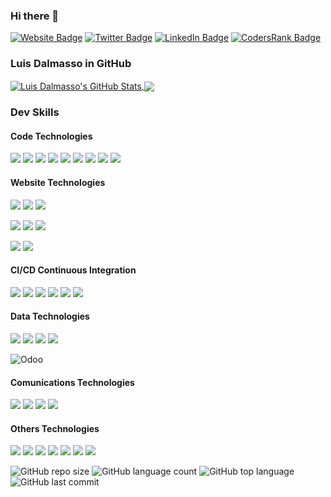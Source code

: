 ### Hi there 👋

[![Website Badge](https://img.shields.io/badge/Website-informational?style=flat-square&logo=firefox-browser&logoColor=white&color=4AB197)](https://github.com/luisdalmasso/)
[![Twitter Badge](https://img.shields.io/badge/Twitter-informational?style=flat-square&logo=twitter&logoColor=white&color=1CA2F1)](https://twitter.com/luisdalmasso)
[![LinkedIn Badge](https://img.shields.io/badge/LinkedIn-informational?style=flat-square&logo=linkedin&logoColor=white&color=0D76A8)](https://www.linkedin.com/in/luisdalmasso/)
[![CodersRank Badge](https://img.shields.io/badge/CodersRank-informational?style=flat-square&logo=CodersRank&logoColor=white&color=67a4ac)](https://profile.codersrank.io/user/luisdalmasso)

### Luis Dalmasso in GitHub

<a href="https://github.com/luisdalmasso">
  <img align="center" src="https://github-readme-stats.vercel.app/api?username=luisdalmasso&show_icons=true&line_height=40&count_private=true&title_color=fff&icon_color=79ff97&text_color=E67D30&bg_color=4D677A" alt="Luis Dalmasso's GitHub Stats" />
</a>

<a href="https://github.com/luisdalmasso">
  <img align="center" src="https://github-readme-stats.vercel.app/api/top-langs/?username=luisdalmasso&hide=html,max,processing,puredata&title_color=fff&icon_color=79ff97&text_color=9f9f9f&bg_color=151515" />
</a>

### Dev Skills

#### Code Technologies

![](https://img.shields.io/badge/Code-.NET-informational?style=flat-square&logo=dotnet&logoColor=white&color=4AB197)
![](https://img.shields.io/badge/Code-Python-informational?style=flat-square&logo=Python&logoColor=white&color=4AB197)
![](https://img.shields.io/badge/Code-JavaScript-informational?style=flat-square&logo=JavaScript&logoColor=white&color=4AB197)
![](https://img.shields.io/badge/Code-TypeScript-informational?style=flat-square&logo=TypeScript&logoColor=white&color=4AB197)
![](https://img.shields.io/badge/Code-NodeJS-informational?style=flat-square&logo=Node.JS&logoColor=white&color=4AB197)
![](https://img.shields.io/badge/Code-Powershell-informational?style=flat-square&logo=powershell&logoColor=white&color=4AB197)
![](https://img.shields.io/badge/Code-VB6-informational?style=flat-square&logo=visualstudio&logoColor=white&color=4AB197)
![](https://img.shields.io/badge/Code-VisualFox-informational?style=flat-square&logo=GitLab&logoColor=white&color=4AB197)
![](https://img.shields.io/badge/Code-JSON-informational?style=flat-square&logo=json&logoColor=white&color=4AB197)



#### Website Technologies

![](https://img.shields.io/badge/MarkUp-HTML-informational?style=flat-square&logo=html5&logoColor=white&color=#e96228)
![](https://img.shields.io/badge/MarkUp-XML-informational?style=flat-square&logo=html5&logoColor=white&color=#e96228)
![](https://img.shields.io/badge/MarkUp-QWeb-informational?style=flat-square&logo=html5&logoColor=white&color=#e96228)

![](https://img.shields.io/badge/Style-CSS-informational?style=flat-square&logo=css3&logoColor=white&color=c76494)
![](https://img.shields.io/badge/Style-SCSS-informational?style=flat-square&logo=css3&logoColor=white&color=c76494)
![](https://img.shields.io/badge/Controls-SyncFusion-informational?style=flat-square&logo=visualstudio&logoColor=white&color=c76494)


![](https://img.shields.io/badge/Pattern-MVC-informational?style=flat-square&logo=Jasmine&logoColor=white&color=8a4182)
![](https://img.shields.io/badge/Pattern-MVVM-informational?style=flat-square&logo=Protractor&logoColor=white&color=8a4182)


#### CI/CD Continuous Integration
![](https://img.shields.io/badge/CICD-GitHub-informational?style=flat-square&logo=GitHub&logoColor=white&color=0D3B80)
![](https://img.shields.io/badge/CICD-Jira-informational?style=flat-square&logo=atlassian&logoColor=white&color=0D3B80)
![](https://img.shields.io/badge/CICD-Bitbucket-informational?style=flat-square&logo=Bitbucket&logoColor=white&color=0D3B80)
![](https://img.shields.io/badge/CICD-VisualStudio2019-informational?style=flat-square&logo=visualstudio&logoColor=white&color=0D3B80)
![](https://img.shields.io/badge/CICD-VSCode-informational?style=flat-square&logo=visual-studio-code&logoColor=white&color=0D3B80)
![](https://img.shields.io/badge/CICD-Discord-informational?style=flat-square&logo=discord&logoColor=white&color=0D3B80)

#### Data Technologies

![](https://img.shields.io/badge/Data-MSSQLServer-informational?style=flat-square&logo=microsoftsqlserver&logoColor=white&color=555922)
![](https://img.shields.io/badge/Data-PostgreSQL-informational?style=flat-square&logo=postgresql&logoColor=white&color=555922)
![](https://img.shields.io/badge/Data-PowerBI-informational?style=flat-square&logo=powerbi&logoColor=white&color=555922)
![](https://img.shields.io/badge/Data-Pandas-informational?style=flat-square&logo=powerbi&logoColor=white&color=555922)

 <img alt="Odoo" src="https://s10.gifyu.com/images/odoo.png" />
 
#### Comunications Technologies

![](https://img.shields.io/badge/Code-ChatBot-informational?style=flat-square&logo=ChatBot&logoColor=white&color=FFC300)
![](https://img.shields.io/badge/Code-IVR-informational?style=flat-square&logo=WhatsApp&logoColor=white&color=FFC300)
![](https://img.shields.io/badge/Code-Chatwood-informational?style=flat-square&logo=ChatBot&logoColor=white&color=FFC300)
![](https://img.shields.io/badge/Code-RASA-informational?style=flat-square&logo=rasa&logoColor=white&color=FFC300)

#### Others Technologies

![](https://img.shields.io/badge/OS-Linux-informational?style=flat-square&logo=linux&logoColor=white&color=222222)
![](https://img.shields.io/badge/OS-Windows-informational?style=flat-square&logo=windows&logoColor=white&color=222222)
![](https://img.shields.io/badge/VPS-Proxmox-informational?style=flat-square&logo=proxmox&logoColor=white&color=222222)
![](https://img.shields.io/badge/Tools-Docker-informational?style=flat-square&logo=docker&logoColor=white&color=222222)
![](https://img.shields.io/badge/Tools-Kubernetes-informational?style=flat-square&logo=Kubernetes&logoColor=white&color=222222)
![](https://img.shields.io/badge/Hardware-RaspberryPi-informational?style=flat-square&logo=Raspberry-Pi&logoColor=white&color=222222)
![](https://img.shields.io/badge/Hardware-Arduino-informational?style=flat-square&logo=Arduino&logoColor=white&color=222222)

![GitHub repo size](https://img.shields.io/github/repo-size/odoomates/odooapps?style=plastic)
![GitHub language count](https://img.shields.io/github/languages/count/odoomates/odooapps?style=plastic)
![GitHub top language](https://img.shields.io/github/languages/top/odoomates/odooapps?style=plastic)
![GitHub last commit](https://img.shields.io/github/last-commit/odoomates/odooapps?color=red&style=plastic)


